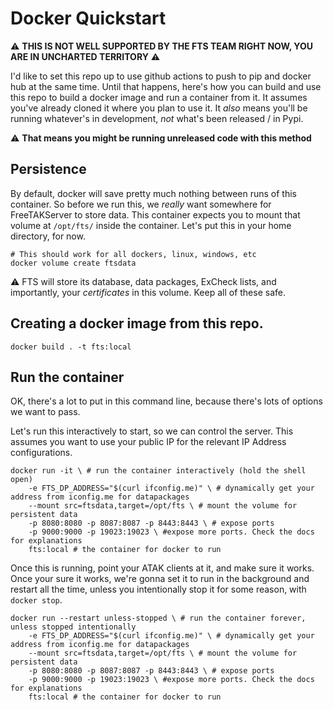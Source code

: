 # Docker Quickstart

:warning: **THIS IS NOT WELL SUPPORTED BY THE FTS TEAM RIGHT NOW, YOU ARE IN UNCHARTED TERRITORY** :warning:

I'd like to set this repo up to use github actions to push to pip and docker hub at the same time. Until that happens, here's how you can build and use this repo to build a docker image and run a container from it. It assumes you've already cloned it where you plan to use it. It _also_ means you'll be running whatever's in development, _not_ what's been released / in Pypi. 

:warning: **That means you might be running unreleased code with this method**

## Persistence
By default, docker will save pretty much nothing between runs of this container. So before we run this, we _really_ want somewhere for FreeTAKServer to store data. This container expects you to mount that volume at `/opt/fts/` inside the container. Let's put this in your home directory, for now. 

```shell
# This should work for all dockers, linux, windows, etc
docker volume create ftsdata 
```

:warning: FTS will store its database, data packages, ExCheck lists, and importantly, your _certificates_ in this volume. Keep all of these safe. 

## Creating a docker image from this repo.
`docker build . -t fts:local`

## Run the container
OK, there's a lot to put in this command line, because there's lots of options we want to pass.

Let's run this interactively to start, so we can control the server. This assumes you want to use your public IP for the relevant IP Address configurations.

```shell
docker run -it \ # run the container interactively (hold the shell open)
	-e FTS_DP_ADDRESS="$(curl ifconfig.me)" \ # dynamically get your address from iconfig.me for datapackages
	--mount src=ftsdata,target=/opt/fts \ # mount the volume for persistent data
	-p 8080:8080 -p 8087:8087 -p 8443:8443 \ # expose ports
	-p 9000:9000 -p 19023:19023 \ #expose more ports. Check the docs for explanations
	fts:local # the container for docker to run
```

Once this is running, point your ATAK clients at it, and make sure it works. Once your sure it works, we're gonna set it to run in the background and restart all the time, unless you intentionally stop it for some reason, with `docker stop`. 

```shell 
docker run --restart unless-stopped \ # run the container forever, unless stopped intentionally
	-e FTS_DP_ADDRESS="$(curl ifconfig.me)" \ # dynamically get your address from iconfig.me for datapackages
	--mount src=ftsdata,target=/opt/fts \ # mount the volume for persistent data
	-p 8080:8080 -p 8087:8087 -p 8443:8443 \ # expose ports
	-p 9000:9000 -p 19023:19023 \ #expose more ports. Check the docs for explanations
	fts:local # the container for docker to run
```
